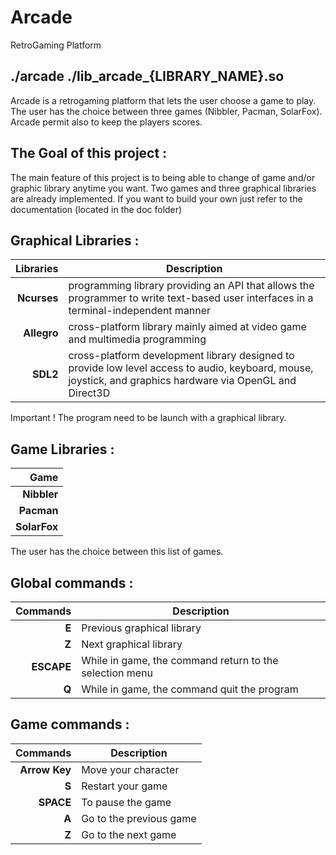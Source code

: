 # Arcade
RetroGaming Platform

./arcade ./lib_arcade_{LIBRARY_NAME}.so
----------------------------------------  

Arcade is a retrogaming platform that lets the user choose a game to play. The user has the choice between three games (Nibbler, Pacman, SolarFox). Arcade permit also to keep the players scores.  

The Goal of this project :
--------------------------

The main feature of this project is to being able to change of game and/or graphic library anytime you want.
Two games and three graphical libraries are already implemented. If you want to build your own just refer to the documentation (located in the doc folder)  

Graphical Libraries :
---------------------

| Libraries   | Description                                                                                                                                                |
| ----------: | ---------------------------------------------------------------------------------------------------------------------------------------------------------- |
| **Ncurses** | programming library providing an API that allows the programmer to write text-based user interfaces in a terminal-independent manner                       |
| **Allegro** | cross-platform library mainly aimed at video game and multimedia programming                                                                               |
| **SDL2**    | cross-platform development library designed to provide low level access to audio, keyboard, mouse, joystick, and graphics hardware via OpenGL and Direct3D |

Important ! The program need to be launch with a graphical library.  

Game Libraries :
---------------------

| Game         |
| -----------: |
| **Nibbler**  |
| **Pacman**   |
| **SolarFox** |

The user has the choice between this list of games.  

Global commands :
-----------------

| Commands   | Description                                             |
| ---------: | ------------------------------------------------------- |
| **E**      | Previous graphical library                              |
| **Z**      | Next graphical library                                  |
| **ESCAPE** | While in game, the command return to the selection menu |
| **Q**      | While in game, the command quit the program             |


Game commands :
-----------------

| Commands      | Description             |
| ------------: | ----------------------- |
| **Arrow Key** | Move your character     |
| **S**         | Restart your game       |
| **SPACE**     | To pause the game       |
| **A**         | Go to the previous game |
| **Z**         | Go to the next game     |

